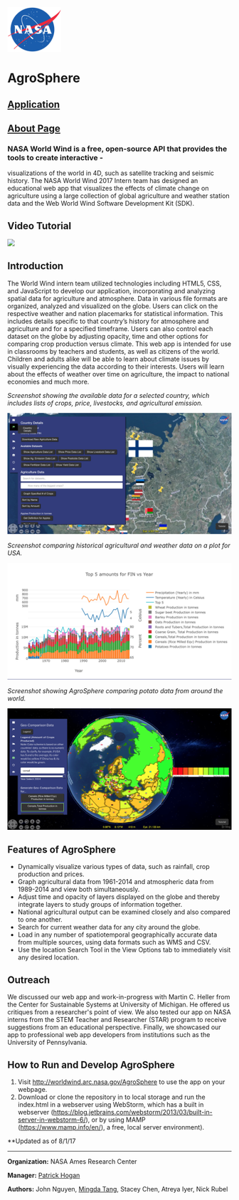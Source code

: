 <img src="images/nasalogo.png" height="100"/>

# AgroSphere
## <a href="https://worldwind.arc.nasa.gov/agrosphere/">Application</a>
## <a href="https://worldwind.arc.nasa.gov/agrosphere/about.html">About Page</a>

### NASA World Wind is a free, open-source API that provides the tools to create interactive - 

visualizations of the world in 4D, such as satellite tracking and seismic history. The NASA
World Wind 2017 Intern team has designed an educational web app that visualizes the effects of
climate change on agriculture using a large collection of global agriculture and weather station data and the Web World Wind Software Development Kit (SDK).

## Video Tutorial

<a href="#">
<img src="#" />
</a>

## Introduction

The World Wind intern team utilized technologies including HTML5, CSS, and JavaScript to develop our application, incorporating and analyzing spatial data for agriculture and atmosphere. Data in various file formats are organized, analyzed and visualized on the globe. Users can click on the respective weather and nation placemarks for statistical information. This includes details specific to that country’s history for atmosphere and agriculture and for a specified timeframe. Users can also control each dataset on the globe by adjusting opacity, time and other options for comparing crop production versus climate. This web app is intended for use in classrooms by teachers and students, as well as citizens of the world. Children and adults alike will be able to learn about climate issues by visually experiencing the data according to their interests. Users will learn about the effects of weather over time on agriculture, the impact to national economies and much more.
 
_Screenshot showing the available data for a selected country, which includes lists of crops,
price, livestocks, and agricultural emission._

<img src="images/RM1.png" />

_Screenshot comparing historical agricultural and weather data on a plot for USA._

<img src="images/RM2.png" />

_Screenshot showing AgroSphere comparing potato data from around the world._

<img src="images/RM3.png">

## Features of AgroSphere

* Dynamically visualize various types of data, such as rainfall, crop production and prices.
* Graph agricultural data from 1961-2014 and atmospheric data from 1989-2014 and view both simultaneously.
* Adjust time and opacity of layers displayed on the globe and thereby integrate layers to study groups of information together.
* National agricultural output can be examined closely and also compared to one another.
* Search for current weather data for any city around the globe.
* Load in any number of spatiotemporal geographically accurate data from multiple sources, using data formats such as WMS and CSV.
* Use the location Search Tool in the View Options tab to immediately visit any desired location.

## Outreach

We discussed our web app and work-in-progress with Martin C. Heller from the Center for Sustainable Systems at University of Michigan. He offered us critiques from a researcher's point of view.
We also tested our app on NASA interns from the STEM Teacher and Researcher (STAR) program to receive suggestions from an educational perspective.
Finally, we showcased our app to professional web app developers from institutions such as the University of Pennsylvania.

## How to Run and Develop AgroSphere

1) Visit http://worldwind.arc.nasa.gov/AgroSphere to use the app on your webpage.
2) Download or clone the repository in to local storage and run the index.html in a webserver using WebStorm, which has a built in webserver (https://blog.jetbrains.com/webstorm/2013/03/built-in-server-in-webstorm-6/), or by using MAMP (https://www.mamp.info/en/), a free, local server environment).


**Updated as of 8/1/17

***

**Organization:** NASA Ames Research Center

**Manager:** <a href="https://www.linkedin.com/in/phogan">Patrick Hogan</a>

**Authors:** John Nguyen, <a href="https://mdtang.github.io/">Mingda Tang</a>, Stacey Chen, Atreya Iyer, Nick Rubel


